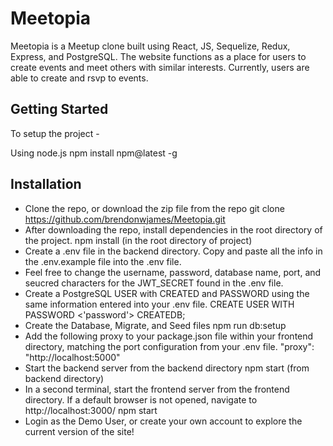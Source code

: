 # Meetopia

Meetopia is a Meetup clone built using React, JS, Sequelize, Redux, Express, and PostgreSQL. The website functions as a place for users to create events and meet others with similar interests. Currently, users are able to create and rsvp to events.

## Getting Started

To setup the project - 

Using node.js
  npm install npm@latest -g
  
## Installation
- Clone the repo, or download the zip file from the repo
     git clone https://github.com/brendonwjames/Meetopia.git
- After downloading the repo, install dependencies in the root directory of the project.
    npm install (in the root directory of project)
- Create a .env file in the backend directory. Copy and paste all the info in the .env.example file into the .env file.
- Feel free to change the username, password, database name, port, and seucred characters for the JWT_SECRET found in the .env file.
- Create a PostgreSQL USER with CREATED and PASSWORD using the same information entered into your .env file.
      CREATE USER <username> WITH PASSWORD <'password'> CREATEDB;
- Create the Database, Migrate, and Seed files
    npm run db:setup
- Add the following proxy to your package.json file within your frontend directory, matching the port configuration from your .env file.
    "proxy": "http://localhost:5000"
- Start the backend server from the backend directory
    npm start (from backend directory)
- In a second terminal, start the frontend server from the frontend directory. If a default browser is not opened, navigate to http://localhost:3000/
    npm start
- Login as the Demo User, or create your own account to explore the current version of the site!
